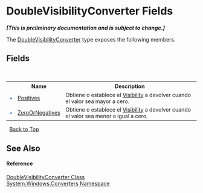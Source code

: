 # DoubleVisibilityConverter Fields
 _**\[This is preliminary documentation and is subject to change.\]**_

The <a href="c026a72b-3daf-be0b-e738-d6c760315b6c">DoubleVisibilityConverter</a> type exposes the following members.


## Fields
&nbsp;<table><tr><th></th><th>Name</th><th>Description</th></tr><tr><td>![Public field](media/pubfield.gif "Public field")</td><td><a href="b58ceb1a-6e1a-bd32-5b5f-7dcbebfbf145">Positives</a></td><td>
Obtiene o establece el <a href="http://msdn2.microsoft.com/es-es/library/ms590101" target="_blank">Visibility</a> a devolver cuando el valor sea mayor a cero.</td></tr><tr><td>![Public field](media/pubfield.gif "Public field")</td><td><a href="08942e0e-5125-83aa-7e37-38ab37de4a28">ZeroOrNegatives</a></td><td>
Obtiene o establece el <a href="http://msdn2.microsoft.com/es-es/library/ms590101" target="_blank">Visibility</a> a devolver cuando el valor sea menor o igual a cero.</td></tr></table>&nbsp;
<a href="#doublevisibilityconverter-fields">Back to Top</a>

## See Also


#### Reference
<a href="c026a72b-3daf-be0b-e738-d6c760315b6c">DoubleVisibilityConverter Class</a><br /><a href="209509be-498c-78bd-c9c1-8c3bc31f7d1f">System.Windows.Converters Namespace</a><br />